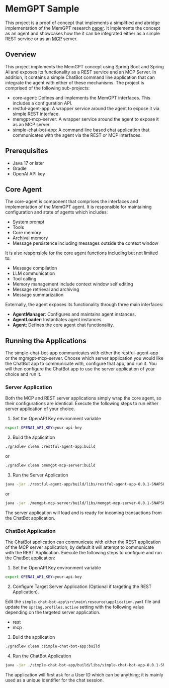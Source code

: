# MemGPT Sample

This project is a proof of concept that implements a simplified and abridge implementation of the MemGPT research 
[paper](https://research.memgpt.ai/).  It implements the concept as an agent and showcases how the it can
be integrated either as a simple REST service or as an [MCP](https://www.anthropic.com/news/model-context-protocol) server.

## Overview

This project implements the MemGPT concept using Spring Boot and Spring AI and exposes its functionality as
a REST service and an MCP Server.  In addition, it contains a simple ChatBot command line application that can
integrate the agent with either of these mechanisms.  The project is comprised of the following sub-projects:

- core-agent: Defines and implements the MemGPT interfaces.  This includes a configuration API.
- restful-agent-app: A wrapper service around the agent to expose it via simple REST interface.
- memgpt-mcp-server: A wrapper service around the agent to expose it as an MCP server.
- simple-chat-bot-app: A command line based chat application that communicates with the agent via the REST or MCP interfaces.

## Prerequisites

- Java 17 or later
- Gradle
- OpenAI API key

## Core Agent

The core-agent is component that comprises the interfaces and implementation of the MemGPT agent.  It is responsible for maintaining
configuration and state of agents which includes:

- System prompt
- Tools
- Core memory
- Archival memory
- Message persistence including messages outside the context window

It is also responsible for the core agent functions including but not limited to:

- Message compilation
- LLM communication
- Tool calling
- Memory management include context window self editing
- Message retrieval and archiving
- Message summarization  

Externally, the agent exposes its functionality through three main interfaces:

- **AgentManager**: Configures and maintains agent instances.
- **AgentLoader**: Instantiates agent instances.
- **Agent**: Defines the core agent chat functionality.


## Running the Applications

The simple-chat-bot-app communicates with either the restful-agent-app or the mgmgpt-mcp-server.  Choose which server application you would
like the ChatBot app to communicate with, configure that app, and run it.  You will then configure the ChatBot app to use the server application
of your choice and run it.

### Server Application

Both the MCP and REST server applications simply wrap the core agent, so their configurations are identical.  Execute the following steps to
run either server application of your choice.


1. Set the OpenAPI Key environment variable

```bash
export OPENAI_API_KEY=your-api-key
```


2. Build the application 

```bash
./gradlew clean :restful-agent-app:build
```

or

```bash
./gradlew clean :memgpt-mcp-server:build
```

3. Run the Server Application


```bash
java -jar ./restful-agent-app/build/libs/restful-agent-app-0.0.1-SNAPSHOT.jar
```

or

```bash
java -jar ./memgpt-mcp-server/build/libs/memgpt-mcp-server-0.0.1-SNAPSHOT.jar
```

The server application will load and is ready for incoming transactions from the ChatBot application.

### ChatBot Application

The ChatBot application can communicate with either the REST application of the MCP server application; by default
it will attempt to communicate with the REST Application.  Execute the following steps to configure and
run the ChatBot application:


1. Set the OpenAPI Key environment variable

```bash
export OPENAI_API_KEY=your-api-key
```

2. Configure Target Server Application (Optional if targeting the REST Application).

Edit the `simple-chat-bot-app\src\main\resource\application.yaml` file and update the `spring.profiles.active` setting with the following value
depending on the targeted server application.

- rest
- mcp


3. Build the application 

```bash
./gradlew clean :simple-chat-bot-app:build
```

4. Run the ChatBot Application

```bash
java -jar ./simple-chat-bot-app/build/libs/simple-chat-bot-app-0.0.1-SNAPSHOT.jar
```

The application will first ask for a User ID which can be anything; it is mainly used as a unique identifier for the chat session.
